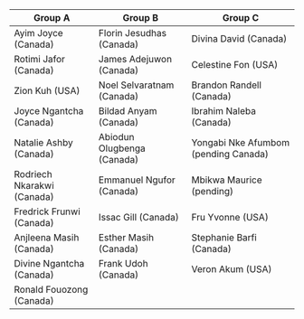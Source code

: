 
| Group A                | Group B                 | Group C                 |
|------------------------|-------------------------|-------------------------|
| Ayim Joyce (Canada)    | Florin Jesudhas (Canada)| Divina David (Canada)   |
| Rotimi Jafor (Canada)  | James Adejuwon (Canada) | Celestine Fon (USA)     |
| Zion Kuh (USA)         | Noel Selvaratnam (Canada)| Brandon Randell (Canada)|
| Joyce Ngantcha (Canada)| Bildad Anyam (Canada)   | Ibrahim Naleba (Canada) |
| Natalie Ashby (Canada) | Abiodun Olugbenga (Canada)| Yongabi Nke Afumbom (pending Canada) |
| Rodriech Nkarakwi (Canada)| Emmanuel Ngufor (Canada)| Mbikwa Maurice (pending)|
| Fredrick Frunwi (Canada)| Issac Gill (Canada)    | Fru Yvonne (USA)        |
| Anjleena Masih (Canada)| Esther Masih (Canada)   | Stephanie Barfi (Canada)|
| Divine Ngantcha (Canada)| Frank Udoh (Canada)    | Veron Akum (USA)        |
| Ronald Fouozong (Canada)|                         |                         |
